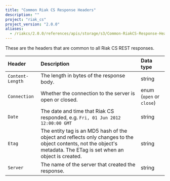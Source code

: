 ```yaml
---
title: "Common Riak CS Response Headers"
description: ""
project: "riak_cs"
project_version: "2.0.0"
aliases:
  - /riakcs/2.0.0/references/apis/storage/s3/Common-RiakCS-Response-Headers
---
```


These are the headers that are common to all Riak CS REST responses.

Header | Description | Data type
:------|:------------|:---------
`Content-Length` | The length in bytes of the response body. | string |
`Connection` | Whether the connection to the server is open or closed. | enum (`open` or `close`) |
`Date` | The date and time that Riak CS responded, e.g. `Fri, 01 Jun 2012 12:00:00 GMT` | string |
`Etag` | The entity tag is an MD5 hash of the object and reflects only changes to the object contents, not the object's metadata. The ETag is set when an object is created. | string |
`Server` | The name of the server that created the response. | string |
